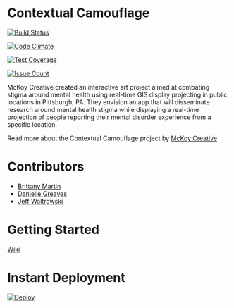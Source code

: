 # Contextual Camouflage

[![Build Status](https://travis-ci.org/ContextualCamouflage/contextual-camoflage.svg?branch=master)](https://travis-ci.org/ContextualCamouflage/contextual-camoflage)

[![Code Climate](https://codeclimate.com/github/codeclimate/codeclimate/badges/gpa.svg)](https://codeclimate.com/github/codeclimate/codeclimate)

[![Test Coverage](https://codeclimate.com/github/codeclimate/codeclimate/badges/coverage.svg)](https://codeclimate.com/github/codeclimate/codeclimate/coverage)

[![Issue Count](https://codeclimate.com/github/codeclimate/codeclimate/badges/issue_count.svg)](https://codeclimate.com/github/codeclimate/codeclimate)

McKoy Creative created an interactive art project aimed at combating stigma around mental health using real-time GIS display projecting in public locations in Pittsburgh, PA. They envision an app that will disseminate research around mental health stigma while displaying a real-time projection of people reporting their mental disorder experience from a specific location.

Read more about the Contextual Camouflage project by [McKoy Creative][mckoy-creative-contextual-camouflage]

# Contributors

* [Brittany Martin](https://github.com/wonderwoman13)
* [Danielle Greaves](https://github.com/danigirl329)
* [Jeff Waltrowski](https://github.com/jwaltrowski)

# Getting Started

[Wiki](https://github.com/ContextualCamouflage/contextual-camouflage/wiki)

# Instant Deployment

[![Deploy](https://www.herokucdn.com/deploy/button.svg)](https://heroku.com/deploy)

[mckoy-creative-contextual-camouflage]: http://www.mckoycreative.com/contextual-camouflage
